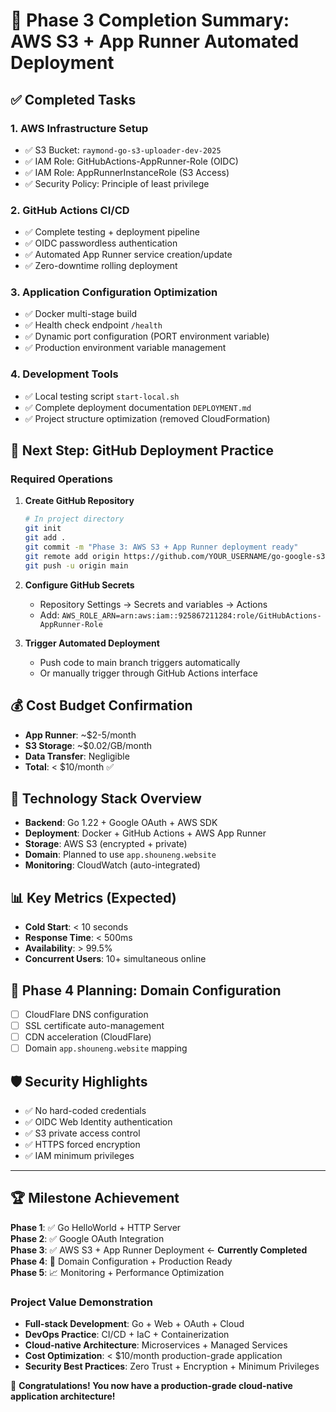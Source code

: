 # 🎉 Phase 3 Completion Summary: AWS S3 + App Runner Automated Deployment

## ✅ Completed Tasks

### 1. **AWS Infrastructure Setup**
- ✅ S3 Bucket: `raymond-go-s3-uploader-dev-2025`
- ✅ IAM Role: GitHubActions-AppRunner-Role (OIDC)
- ✅ IAM Role: AppRunnerInstanceRole (S3 Access)
- ✅ Security Policy: Principle of least privilege

### 2. **GitHub Actions CI/CD**
- ✅ Complete testing + deployment pipeline
- ✅ OIDC passwordless authentication
- ✅ Automated App Runner service creation/update
- ✅ Zero-downtime rolling deployment

### 3. **Application Configuration Optimization**
- ✅ Docker multi-stage build
- ✅ Health check endpoint `/health`
- ✅ Dynamic port configuration (PORT environment variable)
- ✅ Production environment variable management

### 4. **Development Tools**
- ✅ Local testing script `start-local.sh`
- ✅ Complete deployment documentation `DEPLOYMENT.md`
- ✅ Project structure optimization (removed CloudFormation)

## 🚀 **Next Step: GitHub Deployment Practice**

### Required Operations
1. **Create GitHub Repository**
   ```bash
   # In project directory
   git init
   git add .
   git commit -m "Phase 3: AWS S3 + App Runner deployment ready"
   git remote add origin https://github.com/YOUR_USERNAME/go-google-s3-uploader.git
   git push -u origin main
   ```

2. **Configure GitHub Secrets**
   - Repository Settings → Secrets and variables → Actions
   - Add: `AWS_ROLE_ARN=arn:aws:iam::925867211284:role/GitHubActions-AppRunner-Role`

3. **Trigger Automated Deployment**
   - Push code to main branch triggers automatically
   - Or manually trigger through GitHub Actions interface

## 💰 **Cost Budget Confirmation**
- **App Runner**: ~$2-5/month
- **S3 Storage**: ~$0.02/GB/month  
- **Data Transfer**: Negligible
- **Total**: < $10/month ✅

## 🔧 **Technology Stack Overview**
- **Backend**: Go 1.22 + Google OAuth + AWS SDK
- **Deployment**: Docker + GitHub Actions + AWS App Runner
- **Storage**: AWS S3 (encrypted + private)
- **Domain**: Planned to use `app.shouneng.website`
- **Monitoring**: CloudWatch (auto-integrated)

## 📊 **Key Metrics (Expected)**
- **Cold Start**: < 10 seconds
- **Response Time**: < 500ms
- **Availability**: > 99.5%
- **Concurrent Users**: 10+ simultaneous online

## 🎯 **Phase 4 Planning: Domain Configuration**
- [ ] CloudFlare DNS configuration
- [ ] SSL certificate auto-management
- [ ] CDN acceleration (CloudFlare)
- [ ] Domain `app.shouneng.website` mapping

## 🛡️ **Security Highlights**
- ✅ No hard-coded credentials
- ✅ OIDC Web Identity authentication
- ✅ S3 private access control
- ✅ HTTPS forced encryption
- ✅ IAM minimum privileges

---

## 🏆 **Milestone Achievement**

**Phase 1**: ✅ Go HelloWorld + HTTP Server  
**Phase 2**: ✅ Google OAuth Integration  
**Phase 3**: ✅ AWS S3 + App Runner Deployment ← **Currently Completed**  
**Phase 4**: 🎯 Domain Configuration + Production Ready  
**Phase 5**: 📈 Monitoring + Performance Optimization

### Project Value Demonstration
- **Full-stack Development**: Go + Web + OAuth + Cloud
- **DevOps Practice**: CI/CD + IaC + Containerization
- **Cloud-native Architecture**: Microservices + Managed Services
- **Cost Optimization**: < $10/month production-grade application
- **Security Best Practices**: Zero Trust + Encryption + Minimum Privileges

🎉 **Congratulations! You now have a production-grade cloud-native application architecture!**

